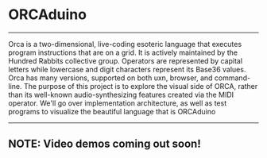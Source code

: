 # ORCAduino
---

Orca is a two-dimensional, live-coding esoteric language that executes program instructions that are on a grid. It is actively maintained by the Hundred Rabbits collective group. Operators are represented by capital letters while lowercase and digit characters represent its Base36 values. Orca has many versions, supported on both uxn, browser, and command-line. The purpose of this project is to explore the visual side of ORCA, rather than its well-known audio-synthesizing features created via the MIDI operator. We'll go over implementation architecture, as well as test programs to visualize the beautiful language that is ORCAduino

----
## NOTE: Video demos coming out soon!
